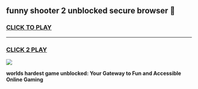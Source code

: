
## funny shooter 2 unblocked secure browser 👋
<h3>
<a href="https://premium.freeplayer.one?title=funny_shooter_2_unblocked_secure_browser&ref=13F">CLICK TO PLAY</a></h3>
<hr>

<h3>
<a href="https://premium.freeplayer.one?title=funny_shooter_2_unblocked_secure_browser&ref=13F">CLICK 2 PLAY</a>
  
</h3>

<a href="https://premium.freeplayer.one?title=funny_shooter_2_unblocked_secure_browser&ref=12F/"><img src="https://clearcache.store/games.png"></a>


**worlds hardest game unblocked: Your Gateway to Fun and Accessible Online Gaming**
